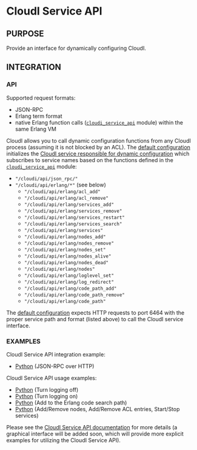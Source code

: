 # CloudI Service API

## PURPOSE

Provide an interface for dynamically configuring CloudI.

## INTEGRATION

### API

Supported request formats:

* JSON-RPC
* Erlang term format
* native Erlang function calls ([`cloudi_service_api`](https://github.com/CloudI/CloudI/blob/master/src/lib/cloudi_core/src/cloudi_service_api.erl) module) within the same Erlang VM

CloudI allows you to call dynamic configuration functions from any CloudI
process (assuming it is not blocked by an ACL).  The [default configuration](https://github.com/CloudI/CloudI/blob/master/src/cloudi.conf.in)
initializes the [CloudI service responsible for dynamic configuration](https://github.com/CloudI/CloudI/blob/master/src/lib/cloudi_services_internal/src/cloudi_service_api_requests.erl)
which subscribes to service names based on the functions defined in the [`cloudi_service_api`](https://github.com/CloudI/CloudI/blob/master/src/lib/cloudi_core/src/cloudi_service_api.erl) module:

* `"/cloudi/api/json_rpc/"`
* `"/cloudi/api/erlang/*"` (see below)
  * `"/cloudi/api/erlang/acl_add"`
  * `"/cloudi/api/erlang/acl_remove"`
  * `"/cloudi/api/erlang/services_add"`
  * `"/cloudi/api/erlang/services_remove"`
  * `"/cloudi/api/erlang/services_restart"`
  * `"/cloudi/api/erlang/services_search"`
  * `"/cloudi/api/erlang/services"`
  * `"/cloudi/api/erlang/nodes_add"`
  * `"/cloudi/api/erlang/nodes_remove"`
  * `"/cloudi/api/erlang/nodes_set"`
  * `"/cloudi/api/erlang/nodes_alive"`
  * `"/cloudi/api/erlang/nodes_dead"`
  * `"/cloudi/api/erlang/nodes"`
  * `"/cloudi/api/erlang/loglevel_set"`
  * `"/cloudi/api/erlang/log_redirect"`
  * `"/cloudi/api/erlang/code_path_add"`
  * `"/cloudi/api/erlang/code_path_remove"`
  * `"/cloudi/api/erlang/code_path"`

The [default configuration](https://github.com/CloudI/CloudI/blob/master/src/cloudi.conf.in)
expects HTTP requests to port 6464 with the proper service path and format
(listed above) to call the CloudI service interface.

### EXAMPLES

CloudI Service API integration example:

* [Python](https://github.com/CloudI/CloudI/blob/master/src/service_api/python/cloudi_service_api.py) (JSON-RPC over HTTP)

CloudI Service API usage examples:

* [Python](https://github.com/CloudI/CloudI/blob/master/src/tests/service_api/logging_off.py) (Turn logging off)
* [Python](https://github.com/CloudI/CloudI/blob/master/src/tests/service_api/logging_on.py) (Turn logging on)
* [Python](https://github.com/CloudI/CloudI/blob/master/src/tests/service_api/path.py) (Add to the Erlang code search path)
* [Python](https://github.com/CloudI/CloudI/blob/master/src/tests/service_api/run.py) (Add/Remove nodes, Add/Remove ACL entries, Start/Stop services)

Please see the [CloudI Service API documentation](http://cloudi.org/api.html#CloudI)
for more details (a graphical interface will be added soon,
which will provide more explicit examples for utilizing the CloudI Service API).
